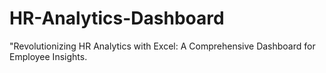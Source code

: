 # HR-Analytics-Dashboard
"Revolutionizing HR Analytics with Excel: A Comprehensive Dashboard for Employee Insights.
